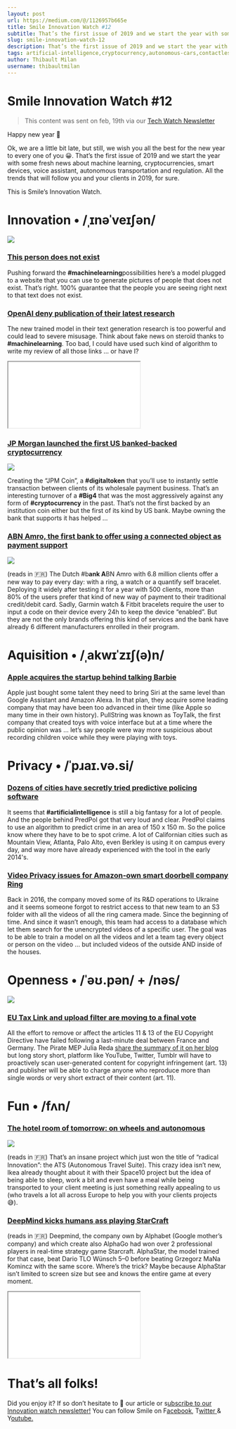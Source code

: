 ```yaml
---
layout: post
url: https://medium.com/@/1126957b665e
title: Smile Innovation Watch #12
subtitle: That’s the first issue of 2019 and we start the year with some fresh news about machine learning, cryptocurrencies, smart devices, voice …
slug: smile-innovation-watch-12
description: That’s the first issue of 2019 and we start the year with some fresh news about machine learning, cryptocurrencies, smart devices, voice assistant, autonomous transportation and regulation.
tags: artificial-intelligence,cryptocurrency,autonomous-cars,contactless-payments,apple
author: Thibault Milan
username: thibaultmilan
---
```


# Smile Innovation Watch #12

> This content was sent on feb, 19th via our [Tech Watch Newsletter](https://mailchi.mp/c414f1508567/techwatch)

Happy new year 🥳

Ok, we are a little bit late, but still, we wish you all the best for the new year to every one of you 😀. That’s the first issue of 2019 and we start the year with some fresh news about machine learning, cryptocurrencies, smart devices, voice assistant, autonomous transportation and regulation. All the trends that will follow you and your clients in 2019, for sure.

This is Smile’s Innovation Watch.

# Innovation • /ˌɪnəˈveɪʃən/

![](/assets/images/posts/0*OjnSUGkbjYb1poOa.jpg)

### [This person does not exist](https://thispersondoesnotexist.com/)

Pushing forward the **#machinelearning**possibilities here’s a model plugged to a website that you can use to generate pictures of people that does not exist. That’s right. 100% guarantee that the people you are seeing right next to that text does not exist.

### [OpenAI deny publication of their latest research](https://www.theguardian.com/technology/2019/feb/14/elon-musk-backed-ai-writes-convincing-news-fiction)

The new trained model in their text generation research is too powerful and could lead to severe misusage. Think about fake news on steroïd thanks to **#machinelearning**. Too bad, I could have used such kind of algorithm to write my review of all those links … or have I?

<iframe src="/assets/images/posts/ef3090bc6efcc22d419633b6409bc54b.html"></iframe>

### [JP Morgan launched the first US banked-backed cryptocurrency](https://www.cnbc.com/2019/02/13/jp-morgan-is-rolling-out-the-first-us-bank-backed-cryptocurrency-to-transform-payments--.html)

![](/assets/images/posts/0*a6PYyoe4Ck997C-V.jpg)

Creating the “JPM Coin”, a **#digitaltoken** that you’ll use to instantly settle transaction between clients of its wholesale payment business. That’s an interesting turnover of a **#Big4** that was the most aggressively against any form of **#cryptocurrency** in the past. That’s not the first backed by an institution coin either but the first of its kind by US bank. Maybe owning the bank that supports it has helped …

### [ABN Amro, the first bank to offer using a connected object as payment support](http://www.larevuedudigital.com/abn-amro-premiere-banque-a-proposer-lusage-des-objets-de-paiement-sans-contact/)

![](/assets/images/posts/0*fxk6QJe3xC5lgbgA.jpg)

(reads in 🇫🇷) The Dutch #b**ank A**BN Amro with 6.8 million clients offer a new way to pay every day: with a ring, a watch or a quantify self bracelet. Deploying it widely after testing it for a year with 500 clients, more than 80% of the users prefer that kind of new way of payment to their traditional credit/debit card. Sadly, Garmin watch & Fitbit bracelets require the user to input a code on their device every 24h to keep the device “enabled”. But they are not the only brands offering this kind of services and the bank have already 6 different manufacturers enrolled in their program.

# Aquisition • /ˌakwɪˈzɪʃ(ə)n/

### [Apple acquires the startup behind talking Barbie](https://techcrunch.com/2019/02/15/apple-buys-pullstring-toytalk/)

Apple just bought some talent they need to bring Siri at the same level than Google Assistant and Amazon Alexa. In that plan, they acquire some leading company that may have been too advanced in their time (like Apple so many time in their own history). PullString was known as ToyTalk, the first company that created toys with voice interface but at a time where the public opinion was … let’s say people were way more suspicious about recording children voice while they were playing with toys.

# Privacy • /ˈpɹaɪ.və.si/

### [Dozens of cities have secretly tried predictive policing software](https://motherboard.vice.com/en_us/article/d3m7jq/dozens-of-cities-have-secretly-experimented-with-predictive-policing-software)

It seems that **#artificialintelligence** is still a big fantasy for a lot of people. And the people behind PredPol got that very loud and clear. PredPol claims to use an algorithm to predict crime in an area of 150 x 150 m. So the police know where they have to be to spot crime. A lot of Californian cities such as Mountain View, Atlanta, Palo Alto, even Berkley is using it on campus every day, and way more have already experienced with the tool in the early 2014's.

### [Video Privacy issues for Amazon-own smart doorbell company Ring](https://techcrunch.com/2019/01/10/amazon-ring-privacy-concerns/)

Back in 2016, the company moved some of its R&D operations to Ukraine and it seems someone forgot to restrict access to that new team to an S3 folder with all the videos of all the ring camera made. Since the beginning of time. And since it wasn’t enough, this team had access to a database which let them search for the unencrypted videos of a specific user. The goal was to be able to train a model on all the videos and let a team tag every object or person on the video … but included videos of the outside AND inside of the houses.

# Openness • /ˈəʊ.pən/ + /nəs/

![](/assets/images/posts/0*FWNOzQ2ki3J0XEw8.jpg)

### [EU Tax Link and upload filter are moving to a final vote](https://www.theverge.com/2019/2/13/18223815/eu-copyright-directive-article-11-13-trilogues-finished-final-vote-parliament)

All the effort to remove or affect the articles 11 & 13 of the EU Copyright Directive have failed following a last-minute deal between France and Germany. The Pirate MEP Julia Reda [share the summary of it on her blog](https://juliareda.eu/2019/02/eu-copyright-final-text/) but long story short, platform like YouTube, Twitter, Tumblr will have to proactively scan user-generated content for copyright infringement (art. 13) and publisher will be able to charge anyone who reproduce more than single words or very short extract of their content (art. 11).

# Fun • /fʌn/

### [The hotel room of tomorrow: on wheels and autonomous](https://siecledigital.fr/2019/01/02/hotel-futur-autonome-sur-roues/)

![](/assets/images/posts/0*vLueBBOIBqGwH0nx.jpg)

(reads in 🇫🇷) That’s an insane project which just won the title of “radical Innovation”: the ATS (Autonomous Travel Suite). This crazy idea isn’t new, Ikea already thought about it with their Space10 project but the idea of being able to sleep, work a bit and even have a meal while being transported to your client meeting is just something really appealing to us (who travels a lot all across Europe to help you with your clients projects 😅).

### [DeepMind kicks humans ass playing StarCraft](https://www.lesechos.fr/intelligence-artificielle/cercle-ia/0600580215960-intelligence-artificielle-deepmind-terrasse-les-humains-a-starcraft-ii-2239486.php)

(reads in 🇫🇷) Deepmind, the company own by Alphabet (Google mother’s company) and which create also AlphaGo had won over 2 professional players in real-time strategy game Starcraft. AlphaStar, the model trained for that case, beat Dario TLO Wünsch 5–0 before beating Grzegorz MaNa Komincz with the same score. Where’s the trick? Maybe because AlphaStar isn’t limited to screen size but see and knows the entire game at every moment.

<iframe src="/assets/images/posts/c753d51087042ba1d477b544013a98f8.html"></iframe>

# That’s all folks!

Did you enjoy it? If so don’t hesitate to 👏 our article or s[ubscribe to our Innovation watch newsletter!](https://mailchi.mp/c414f1508567/techwatch)
You can follow Smile on F[acebook,](https://www.facebook.com/smileopensource) T[witter ](https://www.twitter.com/GroupeSmile)& Y[outube.](http://www.youtube.com/user/SmileOpenSource)


